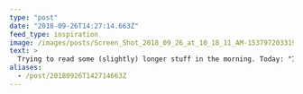 ```yaml
---
type: "post"
date: "2018-09-26T14:27:14.663Z"
feed_type: inspiration
image: /images/posts/Screen_Shot_2018_09_26_at_10_18_11_AM-1537972033199.png
text: >
  Trying to read some (slightly) longer stuff in the morning. Today: "Inside look at modern web browser (part 1)" by @kosamari.
aliases:
  - /post/20180926T142714663Z
---
```

